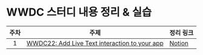 # WWDC 스터디 내용 정리 & 실습
|주차|주제|정리 링크|
|:----:|---|---|
|1|[WWDC22: Add Live Text interaction to your app](https://developer.apple.com/videos/play/wwdc2022/10026/)|[Notion](https://mercury-raptorex-02f.notion.site/WWDC22-Add-Live-Text-interaction-to-your-app-9b983d436f1d44b4ab0712d30e1ec7d5)|
